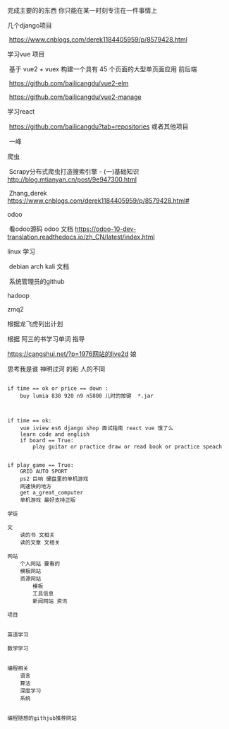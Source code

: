 完成主要的的东西 你只能在某一时刻专注在一件事情上

几个django项目

​	https://www.cnblogs.com/derek1184405959/p/8579428.html

学习vue 项目 

​	基于 vue2 + vuex 构建一个具有 45 个页面的大型单页面应用 前后端

​	https://github.com/bailicangdu/vue2-elm

​	https://github.com/bailicangdu/vue2-manage

学习react

​	https://github.com/bailicangdu?tab=repositories 或者其他项目

​	一峰

爬虫

​	Scrapy分布式爬虫打造搜索引擎 - (一)基础知识 http://blog.mtianyan.cn/post/9e947300.html

​	Zhang_derek https://www.cnblogs.com/derek1184405959/p/8579428.html#

odoo

​	看odoo源码 odoo 文档 https://odoo-10-dev-translation.readthedocs.io/zh_CN/latest/index.html

linux 学习

​	debian arch kali 文档

​	系统管理员的github



hadoop

zmq2



根据龙飞虎列出计划

根据 阿三的书学习单词 指导

https://cangshui.net/?p=1976网站的live2d 娘

思考我是谁    神明过河 的船  人的不同






```

if time == ok or price == down :
    buy lumia 830 920 n9 n5800 儿时的按键  *.jar



if time == ok:
    vue iview es6 django shop 面试指南 react vue 饿了么
    learn code and english
    if board == True:
        play guitar or practice draw or read book or practice speach


if play_game == True:
	GRID AUTO SPORT
	ps2 巨响 硬盘里的单机游戏
	网速快的地方
	get a_great_computer
	单机游戏 最好支持正版
	
学徒

文
	读的书 文相关
	读的文章 文相关

网站
	个人网站 要看的
	模板网站
	资源网站
		模板
		工具信息
		新闻网站 资讯

项目

	
英语学习

数学学习
	

编程相关
	语言
	算法
	深度学习
	系统
	
	
编程随想的githjub推荐网站
	






```